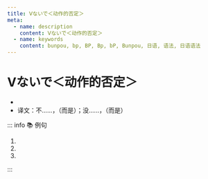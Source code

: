 ```yaml
---
title: Ⅴないで＜动作的否定＞
meta:
  - name: description
    content: Ⅴないで＜动作的否定＞
  - name: keywords
    content: bunpou, bp, BP, Bp, bP, Bunpou, 日语, 语法, 日语语法
---
```

  
# Ⅴないで＜动作的否定＞
  
- <grammer-content sentence="意义：表示不进行或没进行该动作，而是**进行（了）后句所述的动作**。这种形式是**否定的中顿形式**。;" />
- 译文：不......，（而是）；没......，（而是）
  
::: info :books: 例句
  
1. <grammer-content sentence='はじめから**[排除/はいじょ]しないで**、[外国/がいこく]の[文化/ぶんか]を[受け入れ/うけいれ]たほうがよい。' trans='不要一上来就排斥，接纳外国文化会更好。' />
2. <grammer-content sentence='[今日/きょう]は[寒い/さむい]から、[遊び/あそび]に**[出かけ/でかけ]ないで**、[部屋/へや]で[本/ほん]を[読み/よみ]ましょう。' trans='今天太冷了，还是别出去玩儿了，在家里看书吧。' />
3. <grammer-content sentence='[今朝/けさ]はコーヒーは**[飲ま/のま]ないで**、[紅茶/こうちゃ]にした。' trans='今天早上没喝咖啡，喝的红茶。' />
  
:::
  